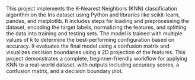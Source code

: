This project implements the K-Nearest Neighbors (KNN) classification algorithm on the Iris dataset using Python and libraries like scikit-learn, pandas, and matplotlib. 
It includes steps for loading and preprocessing the dataset, encoding the target labels, normalizing the features, and splitting the data into training and testing sets. 
The model is trained with multiple values of k to determine the best-performing configuration based on accuracy. 
It evaluates the final model using a confusion matrix and visualizes decision boundaries using a 2D projection of the features. 
This project demonstrates a complete, beginner-friendly workflow for applying KNN to a real-world dataset, with outputs including accuracy scores, a confusion matrix, and a decision boundary plot.
